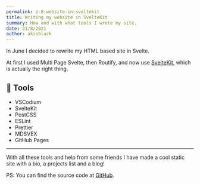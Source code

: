 ```yaml
---
permalink: z-8-website-in-sveltekit
title: Writing my website in SvelteKit
summary: How and with what tools I wrote my site.
date: 31/8/2021
author: akisblack
---
```


In June I decided to rewrite my HTML based site in Svelte.

At first I used Multi Page Svelte, then Routify, and now use [SvelteKit](https://kit.svelte.dev), which is actually the right thing.

## 🔧 Tools
- VSCodium
- SvelteKit
- PostCSS
- ESLint
- Prettier
- MDSVEX
- GitHub Pages

---

With all these tools and help from some friends I have made a cool static site with a bio, a projects list and a blog!

PS: You can find the source code at [GitHub](https://github.com/akisblack/akisblack.github.io).